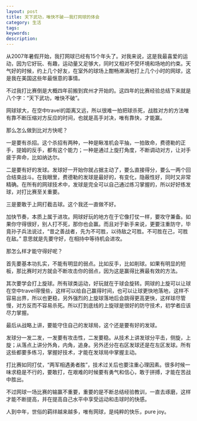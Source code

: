 ```yaml
---
layout: post
title: 天下武功，唯快不破——我打网球的体会
category: 生活
tags: 
keywords: 
description: 
---
```


从2007年暑假开始，我打网球已经有15个年头了。对我来说，这是我最喜爱的运动，因为它好玩、有趣，运动量又足够大，同时又相对不受环境和场地的约束。天气好的时候，约上几个好友，在室外的球场上酣畅淋漓地打上几个小时的网球，这是我在美国这些年最惬意的事情。

不过我打比赛倒是大概四年前搬到宾州才开始的。这四年的比赛经验总结下来就是八个字：“天下武功，唯快不破”。

网球球大，在空中travel的距离又远，所以很难一拍把球杀死，战胜对方的方法唯有靠不断压缩对方反应的时间，也就是高手对决，唯有靠快，才能赢。

那么怎么做到比对方快呢？

一是要有杀招。这个杀招有两种，一种是瞅准机会平抽，一拍致命，费德勒的正手，提姆的反手，都有这个能力；一种是通过上旋打角度，不断调动对方，让对手疲于奔命，比如纳达尔。

二是要有好的发球。发球好一开始你就占据主动了，要么直接得分，要么一两个回合结束战斗。在我眼里，费德勒的发球是最好的，有变化，隐蔽性好，同时又非常精确。在所有的网球技术中，发球是完全可以自己通过练习掌握的，所以好好练发球，对打比赛至关重要。

三是要敢于上网打截击球。这个我还一直做不好。

加快节奏，本质上属于进攻。网球好玩的地方在于它像打仗一样，要攻守兼备。如果你守得很好，别人打不死，那你也会赢。而且对于新手来说，更要注重防守，毕竟孙子兵法说过，“昔之善战者，先为不可胜，以待敌之可胜。不可胜在己，可胜在敌。” 意思就是先要守好，在相持中等待机会进攻。

那怎么样才能守得好呢？

首先要基本功扎实，不能有明显的弱点。比如反手，比如削球。如果有明显的短板，那比赛时对方就会不断攻击你的弱点，因为这是赢得比赛最有效的方法。

其次要学会打上旋球。所有球类运动，好玩就在于球会旋转。网球的上旋可以让球在空中travel得慢些，这样可以给自己赢得时间，也可以让球更快地落地，这样不容易出界，所以也更稳，另外强烈的上旋球落地后会跳得更高更快，这样球尽管慢，对方反而不容易杀死。所以打到底线的上旋球是很好的防守技术，初学者应该尽力掌握。

最后从战略上讲，要能守住自己的发球局，这个还是要有好的发球。

发球分一发二发，一发要有攻击性，二发要稳。从技术上讲发球分平击，侧旋，上旋；从落点上讲分外角，内角，追身。另外还分在右区发球还是在左区发球。所有这些都要多练习，掌握好技术，才能在发球局中掌握主动。

打比赛如同打仗，“两军相遇勇者胜”，技术过关后也要注重心理因素。很多时候一味求稳是不行的，要敢打，在艰难的时候要有勇气和信心，敢于拼搏，才能在苦战中胜出。

不过网球一场比赛的输赢不重要，重要的是不断总结经验教训，一直去琢磨，这样才能不断提高，并在提高自己水平中享受运动和击球时的快感。

人到中年，世俗的羁绊越来越多，唯有网球，是纯粹的快乐，pure joy。
